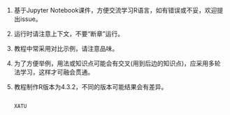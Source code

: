 1. 基于Jupyter Notebook课件，方便交流学习R语言，如有错误或不妥，欢迎提出issue。

1. 运行时请注意上下文，不要“断章”运行。

1. 教程中常采用对比示例，请注意品味。

1. 为了方便举例，用法或知识点可能会有交叉(用到后边的知识点)，应采用多轮法学习，这样才可融会贯通。

1. 教程制作R版本为4.3.2，不同的版本可能结果会有差异。


                                                                        XATU

